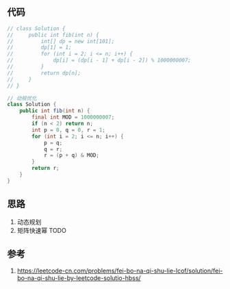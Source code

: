 ## 代码

```java
// class Solution {
//     public int fib(int n) {
//         int[] dp = new int[101];
//         dp[1] = 1;
//         for (int i = 2; i <= n; i++) {
//             dp[i] = (dp[i - 1] + dp[i - 2]) % 1000000007;
//         }
//         return dp[n];
//     }
// }

// 动规优化
class Solution {
    public int fib(int n) {
        final int MOD = 1000000007;
        if (n < 2) return n;
        int p = 0, q = 0, r = 1;
        for (int i = 2; i <= n; i++) {
            p = q;
            q = r;
            r = (p + q) & MOD;
        }
        return r;
    }
}

```

## 思路

1. 动态规划
2. 矩阵快速幂 TODO

## 参考

1. https://leetcode-cn.com/problems/fei-bo-na-qi-shu-lie-lcof/solution/fei-bo-na-qi-shu-lie-by-leetcode-solutio-hbss/
